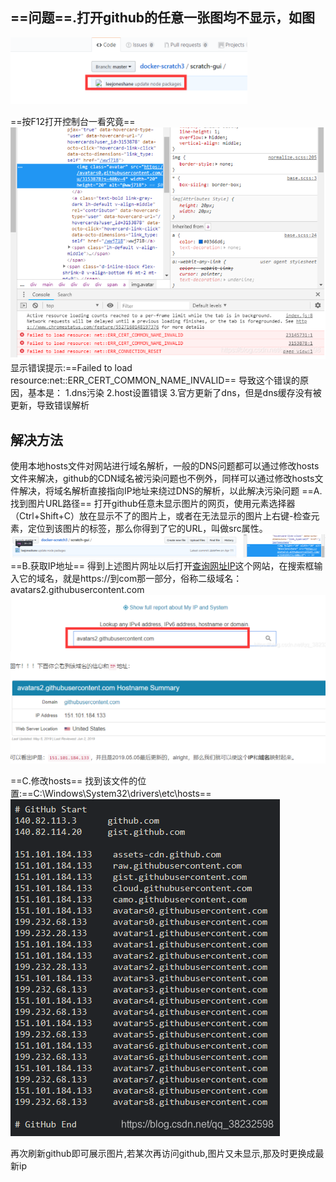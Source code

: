 ## ==问题==.打开github的任意一张图均不显示，如图

![g1.png](../images/g1.png)

==按F12打开控制台一看究竟==
![g2.png](../images/g2.png)
显示错误提示:==Failed to load resource:net::ERR_CERT_COMMON_NAME_INVALID==
导致这个错误的原因，基本是：
1.dns污染
2.host设置错误
3.官方更新了dns，但是dns缓存没有被更新，导致错误解析

## 解决方法
使用本地hosts文件对网站进行域名解析，一般的DNS问题都可以通过修改hosts文件来解决，github的CDN域名被污染问题也不例外，同样可以通过修改hosts文件解决，将域名解析直接指向IP地址来绕过DNS的解析，以此解决污染问题
==A.找到图片URL路径==
打开github任意未显示图片的网页，使用元素选择器（Ctrl+Shift+C）放在显示不了的图片上，或者在无法显示的图片上右键-检查元素，定位到该图片的标签，那么你得到了它的URL，叫做src属性。
![g3.png](../images/g3.png)
==B.获取IP地址==
得到上述图片网址以后打开[查询网址IP](https://www.ipaddress.com/)这个网站，在搜索框输入它的域名，就是https://到com那一部分，俗称二级域名：avatars2.githubusercontent.com
![g4.png](../images/g4.png)

==C.修改hosts==
找到该文件的位置:==C:\Windows\System32\drivers\etc\hosts==
![g5.png](../images/g5.png)

再次刷新github即可展示图片,若某次再访问github,图片又未显示,那及时更换成最新ip
